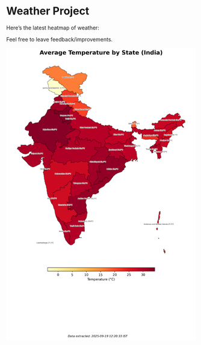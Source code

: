# Weather Project

Here’s the latest heatmap of weather:

Feel free to leave feedback/improvements.

![India Heatmap](docs/assets/india_heatmap.png?v=CCFD3C)
